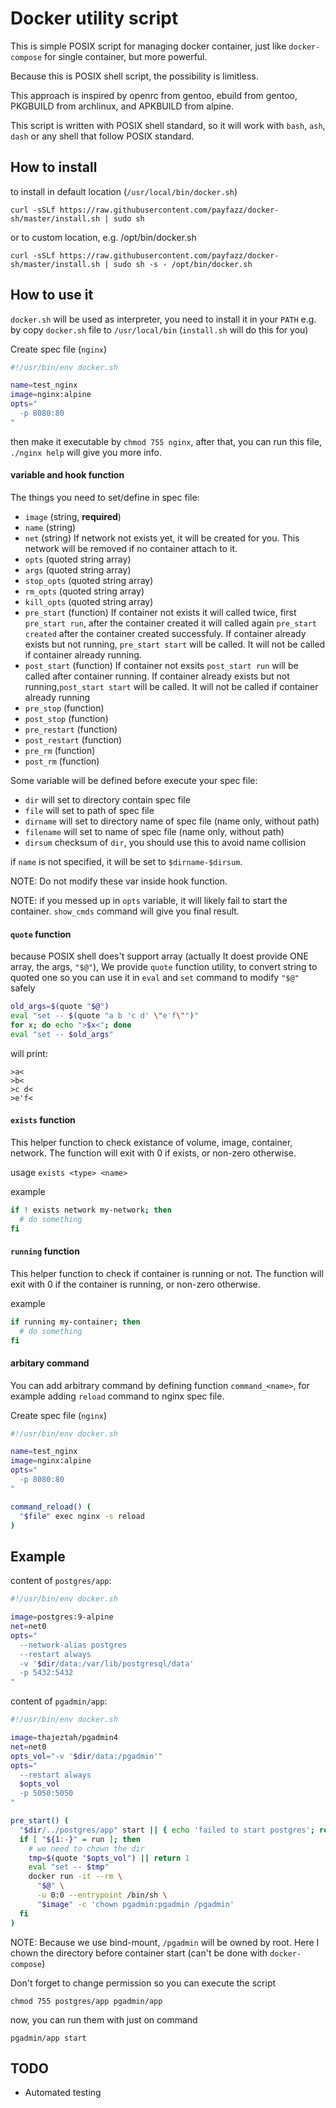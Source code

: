 # Docker utility script

This is simple POSIX script for managing docker container, just like `docker-compose` for single container, but more powerful.

Because this is POSIX shell script, the possibility is limitless.

This approach is inspired by openrc from gentoo, ebuild from gentoo, PKGBUILD from archlinux, and APKBUILD from alpine.

This script is written with POSIX shell standard, so it will work with `bash`, `ash`, `dash` or any shell that follow POSIX standard.

## How to install

to install in default location (`/usr/local/bin/docker.sh`)

    curl -sSLf https://raw.githubusercontent.com/payfazz/docker-sh/master/install.sh | sudo sh

or to custom location, e.g. /opt/bin/docker.sh

    curl -sSLf https://raw.githubusercontent.com/payfazz/docker-sh/master/install.sh | sudo sh -s - /opt/bin/docker.sh


## How to use it
`docker.sh` will be used as interpreter, you need to install it in your `PATH` e.g. by copy `docker.sh` file to `/usr/local/bin` (`install.sh` will do this for you)

Create spec file (`nginx`)
```sh
#!/usr/bin/env docker.sh

name=test_nginx
image=nginx:alpine
opts="
  -p 8080:80
"
```

then make it executable by `chmod 755 nginx`, after that, you can run this file, `./nginx help` will give you more info.

#### variable and hook function
The things you need to set/define in spec file:

- `image` (string, **required**)
- `name` (string)
- `net` (string)
  If network not exists yet, it will be created for you. This network will be removed if no container attach to it.
- `opts` (quoted string array)
- `args` (quoted string array)
- `stop_opts` (quoted string array)
- `rm_opts` (quoted string array)
- `kill_opts` (quoted string array)
- `pre_start` (function)
  If container not exists it will called twice, first `pre_start run`, after the container created it will called again `pre_start created` after the container created successfuly. If container already exists but not running, `pre_start start` will be called. It will not be called if container already running.
- `post_start` (function)
  If container not exsits `post_start run` will be called after container running. If container already exists but not running,`post_start start` will be called. It will not be called if container already running
- `pre_stop` (function)
- `post_stop` (function)
- `pre_restart` (function)
- `post_restart` (function)
- `pre_rm` (function)
- `post_rm` (function)

Some variable will be defined before execute your spec file:
- `dir` will set to directory contain spec file
- `file` will set to path of spec file
- `dirname` will set to directory name of spec file (name only, without path)
- `filename` will set to name of spec file (name only, without path)
- `dirsum` checksum of `dir`, you should use this to avoid name collision

if `name` is not specified, it will be set to `$dirname-$dirsum`.

NOTE: Do not modify these var inside hook function.

NOTE: if you messed up in `opts` variable, it will likely fail to start the container. `show_cmds` command will give you final result.


#### `quote` function
because POSIX shell does't support array (actually It doest provide ONE array, the args, `"$@"`), We provide `quote` function utility, to convert string to quoted one so you can use it in `eval` and `set` command to modify `"$@"` safely
```sh
old_args=$(quote "$@")
eval "set -- $(quote "a b 'c d' \"e'f\"")"
for x; do echo ">$x<"; done
eval "set -- $old_args"
```
will print:
```
>a<
>b<
>c d<
>e'f<
```

#### `exists` function
This helper function to check existance of volume, image, container, network.
The function will exit with 0 if exists, or non-zero otherwise.

usage `exists <type> <name>`

example
```sh
if ! exists network my-network; then
  # do something
fi
```

#### `running` function
This helper function to check if container is running or not.
The function will exit with 0 if the container is running, or non-zero otherwise.

example
```sh
if running my-container; then
  # do something
fi
```

#### arbitary command
You can add arbitrary command by defining function `command_<name>`, for example adding `reload` command to nginx spec file.

Create spec file (`nginx`)
```sh
#!/usr/bin/env docker.sh

name=test_nginx
image=nginx:alpine
opts="
  -p 8080:80
"

command_reload() (
  "$file" exec nginx -s reload
)
```


## Example

content of `postgres/app`:
```sh
#!/usr/bin/env docker.sh

image=postgres:9-alpine
net=net0
opts="
  --network-alias postgres
  --restart always
  -v '$dir/data:/var/lib/postgresql/data'
  -p 5432:5432
"
```

content of `pgadmin/app`:
```sh
#!/usr/bin/env docker.sh

image=thajeztah/pgadmin4
net=net0
opts_vol="-v '$dir/data:/pgadmin'"
opts="
  --restart always
  $opts_vol
  -p 5050:5050
"

pre_start() (
  "$dir/../postgres/app" start || { echo 'failed to start postgres'; return 1; }
  if [ "${1:-}" = run ]; then
    # we need to chown the dir
    tmp=$(quote "$opts_vol") || return 1
    eval "set -- $tmp"
    docker run -it --rm \
      "$@" \
      -u 0:0 --entrypoint /bin/sh \
      "$image" -c 'chown pgadmin:pgadmin /pgadmin'
  fi
)
```
NOTE: Because we use bind-mount, `/pgadmin` will be owned by root. Here I chown the directory before container start (can't be done with `docker-compose`)

Don't forget to change permission so you can execute the script

    chmod 755 postgres/app pgadmin/app

now, you can run them with just on command

    pgadmin/app start

## TODO
- Automated testing
